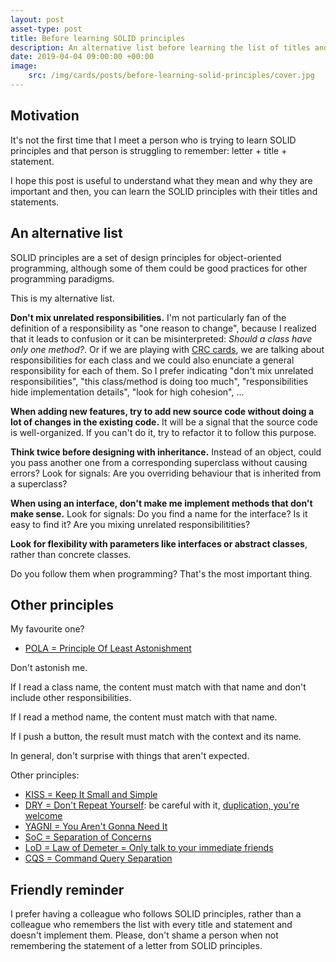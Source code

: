 ```yaml
---
layout: post
asset-type: post
title: Before learning SOLID principles
description: An alternative list before learning the list of titles and statements
date: 2019-04-04 09:00:00 +00:00
image:
    src: /img/cards/posts/before-learning-solid-principles/cover.jpg
---
```


## Motivation

It's not the first time that I meet a person who is trying to learn SOLID principles and that person is struggling to remember: letter + title + statement.

I hope this post is useful to understand what they mean and why they are important and then, you can learn the SOLID principles with their titles and statements.

## An alternative list

SOLID principles are a set of design principles for object-oriented programming, although some of them could be good practices for other programming paradigms. 

This is my alternative list.

**Don't mix unrelated responsibilities.** I'm not particularly fan of the definition of a responsibility as "one reason to change", because I realized that it leads to confusion or it can be misinterpreted: _Should a class have only one method?_. Or if we are playing with [CRC cards](http://www.extremeprogramming.org/rules/crccards.html), we are talking about responsibilities for each class and we could also enunciate a general responsibility for each of them. So I prefer indicating "don't mix unrelated responsibilities", "this class/method is doing too much", "responsibilities hide implementation details", "look for high cohesion", ...

**When adding new features, try to add new source code without doing a lot of changes in the existing code.** It will be a signal that the source code is well-organized. If you can't do it, try to refactor it to follow this purpose.

**Think twice before designing with inheritance.** Instead of an object, could you pass another one from a corresponding superclass without causing errors? Look for signals: Are you overriding behaviour that is inherited from a superclass?

**When using an interface, don't make me implement methods that don't make sense.** Look for signals: Do you find a name for the interface? Is it easy to find it? Are you mixing unrelated responsibilitities?

**Look for flexibility with parameters like interfaces or abstract classes**, rather than concrete classes.

Do you follow them when programming? That's the most important thing.

## Other principles

My favourite one?

* [POLA = Principle Of Least Astonishment](http://wiki.c2.com/?PrincipleOfLeastAstonishment)

Don't astonish me. 

If I read a class name, the content must match with that name and don't include other responsibilities.

If I read a method name, the content must match with that name.

If I push a button, the result must match with the context and its name.

In general, don't surprise with things that aren't expected.

Other principles:

* [KISS = Keep It Small and Simple](http://wiki.c2.com/?KeepItSimple)
* [DRY = Don't Repeat Yourself](http://wiki.c2.com/?DontRepeatYourself): be careful with it, [duplication, you're welcome](/2018/02/27/duplication-you-are-welcome.html)
* [YAGNI = You Aren't Gonna Need It](http://wiki.c2.com/?YouArentGonnaNeedIt)
* [SoC = Separation of Concerns](http://wiki.c2.com/?SeparationOfConcerns)
* [LoD = Law of Demeter = Only talk to your immediate friends](http://wiki.c2.com/?LawOfDemeter)
* [CQS = Command Query Separation](http://wiki.c2.com/?CommandQuerySeparation)

## Friendly reminder

I prefer having a colleague who follows SOLID principles, rather than a colleague who remembers the list with every title and statement and doesn't implement them. Please, don't shame a person when not remembering the statement of a letter from SOLID principles.
